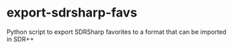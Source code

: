 # export-sdrsharp-favs
Python script to export SDRSharp favorites to a format that can be imported in SDR++
